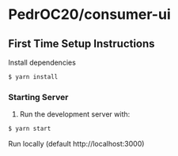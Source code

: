 # PedrOC20/consumer-ui

## First Time Setup Instructions

Install dependencies

```bash
$ yarn install
```

### Starting Server
1. Run the development server with:

```bash
$ yarn start
```

Run locally (default http://localhost:3000)
